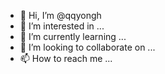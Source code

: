 - 👋 Hi, I’m @qqyongh
- 👀 I’m interested in ...
- 🌱 I’m currently learning ...
- 💞️ I’m looking to collaborate on ...
- 📫 How to reach me ...

<!---
qqyongh/qqyongh is a ✨ special ✨ repository because its `README.md` (this file) appears on your GitHub profile.
You can click the Preview link to take a look at your changes.
--->

